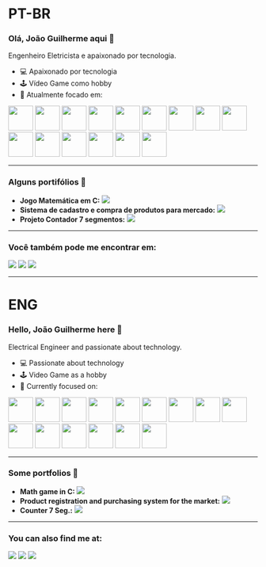 # PT-BR
### Olá, João Guilherme aqui 👋
Engenheiro Eletricista e apaixonado por tecnologia.

- 💻 Apaixonado por tecnologia
- 🕹️ Vídeo Game como hobby
- 🧐 Atualmente focado em:

<div style="display: inline">    
    <img width='50' height='50' src="https://cdn.jsdelivr.net/gh/devicons/devicon@latest/icons/anaconda/anaconda-original-wordmark.svg" />
    <img width='50' height='50' src="https://cdn.jsdelivr.net/gh/devicons/devicon@latest/icons/jupyter/jupyter-original-wordmark.svg" />
    <img width='50' height='50' src="https://cdn.jsdelivr.net/gh/devicons/devicon@latest/icons/numpy/numpy-original-wordmark.svg" />
    <img width='50' height='50' src="https://cdn.jsdelivr.net/gh/devicons/devicon@latest/icons/pandas/pandas-original-wordmark.svg" />
    <img width='50' height='50' src="https://cdn.jsdelivr.net/gh/devicons/devicon@latest/icons/scikitlearn/scikitlearn-original.svg" />
    <img width='50' height='50' src="https://cdn.jsdelivr.net/gh/devicons/devicon@latest/icons/matplotlib/matplotlib-original-wordmark.svg" />
    <img width='50' height='50' src="https://cdn.jsdelivr.net/gh/devicons/devicon@latest/icons/pytorch/pytorch-original-wordmark.svg" />
    <img width='50' height='50' src="https://cdn.jsdelivr.net/gh/devicons/devicon@latest/icons/python/python-original-wordmark.svg" />
    <img width='50' height='50' src="https://cdn.jsdelivr.net/gh/devicons/devicon@latest/icons/r/r-original.svg" />
    <img width='50' height='50' src="https://cdn.jsdelivr.net/gh/devicons/devicon/icons/linux/linux-original.svg" />
    <img width='50' height='50' src="https://cdn.jsdelivr.net/gh/devicons/devicon@latest/icons/git/git-original-wordmark.svg" />
    <img width='50' height='50' src="https://cdn.jsdelivr.net/gh/devicons/devicon@latest/icons/docker/docker-original-wordmark.svg" />
    <img width='50' height='50' src="https://cdn.jsdelivr.net/gh/devicons/devicon@latest/icons/kaggle/kaggle-original-wordmark.svg" />
    <img width='50' height='50' src="https://cdn.jsdelivr.net/gh/devicons/devicon@latest/icons/arduino/arduino-original-wordmark.svg" />
    <img width='50' height='50' src="https://cdn.jsdelivr.net/gh/devicons/devicon/icons/c/c-original.svg" />    
</div>

---
### Alguns portifólios 📑
- **Jogo Matemática em C:**
<a href="https://github.com/Joao-gui/C1-Game.git"><img src="https://img.shields.io/badge/git-%23F05033.svg?style=for-the-badge&logo=git&logoColor=white"></a>
- **Sistema de cadastro e compra de produtos para mercado:**
<a href="https://github.com/Joao-gui/C2-Mercado.git"><img src="https://img.shields.io/badge/git-%23F05033.svg?style=for-the-badge&logo=git&logoColor=white"></a>
- **Projeto Contador 7 segmentos:**
<a href="https://github.com/Joao-gui/Counter_7seg.git"><img src="https://img.shields.io/badge/git-%23F05033.svg?style=for-the-badge&logo=git&logoColor=white"></a>

---

### Você também pode me encontrar em:
<a href="https://www.linkedin.com/in/joao-guilherme-pellacani/"><img src="https://img.shields.io/badge/linkedin-%230077B5.svg?style=for-the-badge&logo=linkedin&logoColor=white"></a>
<a href="https://www.instagram.com/jaum.gui001/"><img src="https://img.shields.io/badge/Instagram-%23E4405F.svg?style=for-the-badge&logo=Instagram&logoColor=white"></a>
<a href="https://www.facebook.com/joao.guilherme.58555"><img src="https://img.shields.io/badge/Facebook-%231877F2.svg?style=for-the-badge&logo=Facebook&logoColor=white"></a>


---

# ENG
### Hello, João Guilherme here 👋
Electrical Engineer and passionate about technology. 

- 💻 Passionate about technology
- 🕹️ Video Game as a hobby
- 🧐 Currently focused on:

<div style="display: inline">    
    <img width='50' height='50' src="https://cdn.jsdelivr.net/gh/devicons/devicon@latest/icons/anaconda/anaconda-original-wordmark.svg" />
    <img width='50' height='50' src="https://cdn.jsdelivr.net/gh/devicons/devicon@latest/icons/jupyter/jupyter-original-wordmark.svg" />
    <img width='50' height='50' src="https://cdn.jsdelivr.net/gh/devicons/devicon@latest/icons/numpy/numpy-original-wordmark.svg" />
    <img width='50' height='50' src="https://cdn.jsdelivr.net/gh/devicons/devicon@latest/icons/pandas/pandas-original-wordmark.svg" />
    <img width='50' height='50' src="https://cdn.jsdelivr.net/gh/devicons/devicon@latest/icons/scikitlearn/scikitlearn-original.svg" />
    <img width='50' height='50' src="https://cdn.jsdelivr.net/gh/devicons/devicon@latest/icons/matplotlib/matplotlib-original-wordmark.svg" />
    <img width='50' height='50' src="https://cdn.jsdelivr.net/gh/devicons/devicon@latest/icons/pytorch/pytorch-original-wordmark.svg" />
    <img width='50' height='50' src="https://cdn.jsdelivr.net/gh/devicons/devicon@latest/icons/python/python-original-wordmark.svg" />
    <img width='50' height='50' src="https://cdn.jsdelivr.net/gh/devicons/devicon@latest/icons/r/r-original.svg" />
    <img width='50' height='50' src="https://cdn.jsdelivr.net/gh/devicons/devicon/icons/linux/linux-original.svg" />
    <img width='50' height='50' src="https://cdn.jsdelivr.net/gh/devicons/devicon@latest/icons/git/git-original-wordmark.svg" />
    <img width='50' height='50' src="https://cdn.jsdelivr.net/gh/devicons/devicon@latest/icons/docker/docker-original-wordmark.svg" />
    <img width='50' height='50' src="https://cdn.jsdelivr.net/gh/devicons/devicon@latest/icons/kaggle/kaggle-original-wordmark.svg" />
    <img width='50' height='50' src="https://cdn.jsdelivr.net/gh/devicons/devicon@latest/icons/arduino/arduino-original-wordmark.svg" />
    <img width='50' height='50' src="https://cdn.jsdelivr.net/gh/devicons/devicon/icons/c/c-original.svg" />    
</div>

---
### Some portfolios 📑
- **Math game in C:**
<a href="https://github.com/Joao-gui/C1-Game.git"><img src="https://img.shields.io/badge/git-%23F05033.svg?style=for-the-badge&logo=git&logoColor=white"></a>
- **Product registration and purchasing system for the market:**
<a href="https://github.com/Joao-gui/C2-Mercado.git"><img src="https://img.shields.io/badge/git-%23F05033.svg?style=for-the-badge&logo=git&logoColor=white"></a>
- **Counter 7 Seg.:**
<a href="https://github.com/Joao-gui/Counter_7seg.git"><img src="https://img.shields.io/badge/git-%23F05033.svg?style=for-the-badge&logo=git&logoColor=white"></a>

---

### You can also find me at:
<a href="https://www.linkedin.com/in/joao-guilherme-pellacani/"><img src="https://img.shields.io/badge/linkedin-%230077B5.svg?style=for-the-badge&logo=linkedin&logoColor=white"></a>
<a href="https://www.instagram.com/jaum.gui001/"><img src="https://img.shields.io/badge/Instagram-%23E4405F.svg?style=for-the-badge&logo=Instagram&logoColor=white"></a>
<a href="https://www.facebook.com/joao.guilherme.58555"><img src="https://img.shields.io/badge/Facebook-%231877F2.svg?style=for-the-badge&logo=Facebook&logoColor=white"></a>
